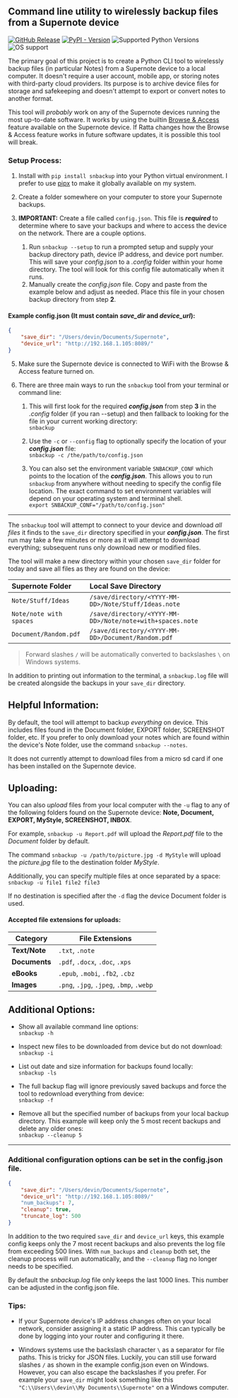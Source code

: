 ## Command line utility to wirelessly backup files from a Supernote device
[![GitHub Release](https://img.shields.io/github/v/release/theburningbush/snbackup)](https://pypi.org/project/snbackup/)
[![PyPI - Version](https://img.shields.io/pypi/v/snbackup)](https://pypi.org/project/snbackup/)
![Supported Python Versions](https://img.shields.io/pypi/pyversions/snbackup)
![OS support](https://img.shields.io/badge/OS-macOS%20Linux%20Windows-red)  

The primary goal of this project is to create a Python CLI tool to wirelessly backup files (in particular Notes) from a Supernote device to a local computer. It doesn't require a user account, mobile app, or storing notes with third-party cloud providers. Its purpose is to archive device files for storage and safekeeping and doesn't attempt to export or convert notes to another format.  

This tool will *probably* work on any of the Supernote devices running the most up-to-date software. It works by using the builtin [Browse & Access](https://support.supernote.com/en_US/Tools-Features/wi-fi-transfer) feature available on the Supernote device. If Ratta changes how the Browse & Access feature works in future software updates, it is possible this tool will break.  

### Setup Process:  

1. Install with `pip install snbackup` into your Python virtual environment. I prefer to use [pipx](https://pipx.pypa.io/stable/) to make it globally available on my system.  

2. Create a folder somewhere on your computer to store your Supernote backups.  

3. **IMPORTANT:** Create a file called `config.json`. This file is **_required_** to determine where to save your backups and where to access the device on the network. There are a couple options.  
    1. Run `snbackup --setup` to run a prompted setup and supply your backup directory path, device IP address, and device port number. This will save your _config.json_ to a _.config_ folder within your home directory. The tool will look for this config file automatically when it runs.  
    2. Manually create the _config.json_ file. Copy and paste from the example below and adjust as needed. Place this file in your chosen backup directory from step **2**.  

#### Example config.json (It must contain _save_dir_ and _device_url_):  
```json
{
    "save_dir": "/Users/devin/Documents/Supernote",
    "device_url": "http://192.168.1.105:8089/"
}
```

5. Make sure the Supernote device is connected to WiFi with the Browse & Access feature turned on.  

6. There are three main ways to run the `snbackup` tool from your terminal or command line:  
    1. This will first look for the required **_config.json_** from step **3** in the _.config_ folder (if you ran --setup) and then fallback to looking for the file in your current working directory:  
    `snbackup`  

    2. Use the `-c` or `--config` flag to optionally specify the location of your **_config.json_** file:  
    `snbackup -c /the/path/to/config.json`  

    3. You can also set the environment variable `SNBACKUP_CONF` which points to the location of the **_config.json_**. This allows you to run `snbackup` from anywhere without needing to specify the config file location. The exact command to set environment variables will depend on your operating system and terminal shell.  
    `export SNBACKUP_CONF="/path/to/config.json"`  

---

The `snbackup` tool will attempt to connect to your device and download _all files_ it finds to the `save_dir` directory specified in your **_config.json_**. The first run may take a few minutes or more as it will attempt to download everything; subsequent runs only download new or modified files.  

The tool will make a new directory within your chosen `save_dir` folder for today and save all files as they are found on the device:   

| **Supernote Folder**    | **Local Save Directory**                                      |
|:------------------------|:--------------------------------------------------------------|
| `Note/Stuff/Ideas`      | `/save/directory/<YYYY-MM-DD>/Note/Stuff/Ideas.note`          |
| `Note/note with spaces` | `/save/directory/<YYYY-MM-DD>/Note/note+with+spaces.note`     |
| `Document/Random.pdf`   | `/save/directory/<YYYY-MM-DD>/Document/Random.pdf`            |

> Forward slashes `/` will be automatically converted to backslashes `\` on Windows systems.  

In addition to printing out information to the terminal, a `snbackup.log` file will be created alongside the backups in your `save_dir` directory.  

## Helpful Information:
By default, the tool will attempt to backup _everything_ on device. This includes files found in the Document folder, EXPORT folder, SCREENSHOT folder, etc. If you prefer to only download your notes which are found within the device's Note folder, use the command `snbackup --notes`.  

It does not currently attempt to download files from a micro sd card if one has been installed on the Supernote device.  

## Uploading:
You can also _upload_ files from your local computer with the `-u` flag to any of the following folders found on the Supernote device: **Note, Document, EXPORT, MyStyle, SCREENSHOT, INBOX**.  

For example, `snbackup -u Report.pdf` will upload the _Report.pdf_ file to the _Document_ folder by default.  

The command `snbackup -u /path/to/picture.jpg -d MyStyle` will upload the _picture.jpg_ file to the destination folder _MyStyle_.  

Additionally, you can specify multiple files at once separated by a space:  
`snbackup -u file1 file2 file3`  

If no destination is specified after the `-d` flag the device Document folder is used.   

#### Accepted file extensions for uploads:
| Category       | File Extensions                          |
|----------------|------------------------------------------|
| **Text/Note**  | `.txt`, `.note`                          |
| **Documents**  | `.pdf`, `.docx`, `.doc`, `.xps`          |
| **eBooks**     | `.epub`, `.mobi`, `.fb2`, `.cbz`         |
| **Images**     | `.png`, `.jpg`, `.jpeg`, `.bmp`, `.webp` |


## Additional Options:
- Show all available command line options:  
`snbackup -h`  

- Inspect new files to be downloaded from device but do not download:  
`snbackup -i`  

- List out date and size information for backups found locally:  
`snbackup -ls`  

- The full backup flag will ignore previously saved backups and force the tool to redownload everything from device:  
`snbackup -f`  

- Remove all but the specified number of backups from your local backup directory. This example will keep only the 5 most recent backups and delete any older ones:  
`snbackup --cleanup 5`  

---  
### Additional configuration options can be set in the config.json file.  
```json
{
    "save_dir": "/Users/devin/Documents/Supernote",
    "device_url": "http://192.168.1.105:8089/"
    "num_backups": 7,
    "cleanup": true,
    "truncate_log": 500
}
```  
In addition to the two required `save_dir` and `device_url` keys, this example config keeps only the 7 most recent backups and also prevents the log file from exceeding 500 lines. With `num_backups` and `cleanup` both set, the cleanup process will run automatically, and the `--cleanup` flag no longer needs to be specified.  

By default the _snbackup.log_ file only keeps the last 1000 lines. This number can be adjusted in the config.json file.  

### Tips:
- If your Supernote device's IP address changes often on your local network, consider assigning it a static IP address. This can typically be done by logging into your router and configuring it there.  

- Windows systems use the backslash character `\` as a separator for file paths. This is tricky for JSON files. Luckily, you can still use forward slashes `/` as shown in the example config.json even on Windows. However, you can also escape the backslashes if you prefer. For example your `save_dir` might look something like this `"C:\\Users\\devin\\My Documents\\Supernote"` on a Windows computer.  
